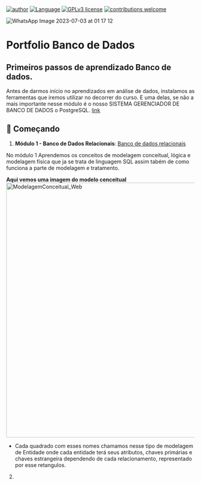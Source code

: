 [![author](https://img.shields.io/badge/Author-AdailsonAlves-blue.svg)](https://github.com/adaylson99) [![Language](https://img.shields.io/badge/Language-Postgre|SQL-green.svg)](https://www.postgresql.org/) [![GPLv3 license](https://img.shields.io/badge/License-GPLv3-red.svg)](http://perso.crans.org/besson/LICENSE.html) [![contributions welcome](https://img.shields.io/badge/Contributions-Welcome-brightgreen.svg?style=flat)](https://github.com/adaylson99?tab=repositories)

![WhatsApp Image 2023-07-03 at 01 17 12](https://github.com/adaylson99/Teste_repositorio/assets/137455643/ee63dfaf-81d4-43a2-b888-e67ea50cd623)
# Portfolio Banco de Dados
Primeiros passos de aprendizado Banco de dados.
-------------------------------
Antes de darmos início no aprendizados em análise de dados, instalamos as ferramentas que iremos utilizar no decorrer do curso.
E uma delas, se não a mais importante nesse módulo é o nosso SISTEMA GERENCIADOR DE BANCO DE DADOS o PostgreSQL. [link](https://www.postgresql.org/)

## 🚀 Começando

1. **Módulo 1 - Banco de Dados Relacionais**: [Banco de dados relacionais](https://drive.google.com/drive/folders/1m7tzU5K6Y2AkgDU29OQFXR6qhHETbueT?usp=drive_link)
 
 No módulo 1 Aprendemos os conceitos de modelagem conceitual, lógica e modelagem física que ja se trata de linguagem SQL
 assim tabém de como funciona a parte de modelagem e tratamento.

**Aqui vemos uma imagem do modelo cenceitual**
<img width="679" alt="ModelagemConceitual_Web" src="https://github.com/adaylson99/Portfolio_Banco_de_Dados/assets/137455643/99f8f269-853a-4630-96b1-0f2230e77472">

- Cada quadrado com esses nomes chamamos nesse tipo de modelagem de Entidade onde cada entidade terá seus atributos, chaves primárias e chaves estrangeira dependendo de cada relacionamento, representado por esse retangulos.

  
2. 

